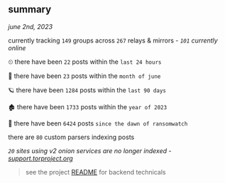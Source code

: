 
## summary
_june 2nd, 2023_

currently tracking `149` groups across `267` relays & mirrors - _`101` currently online_

⏲ there have been `22` posts within the `last 24 hours`

🦈 there have been `23` posts within the `month of june`

🪐 there have been `1284` posts within the `last 90 days`

🏚 there have been `1733` posts within the `year of 2023`

🦕 there have been `6424` posts `since the dawn of ransomwatch`

there are `80` custom parsers indexing posts

_`20` sites using v2 onion services are no longer indexed - [support.torproject.org](https://support.torproject.org/onionservices/v2-deprecation/)_

> see the project [README](https://github.com/joshhighet/ransomwatch#ransomwatch--) for backend technicals
